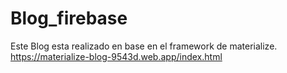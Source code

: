 # Blog_firebase
Este Blog esta realizado en base en el framework de materialize. https://materialize-blog-9543d.web.app/index.html

